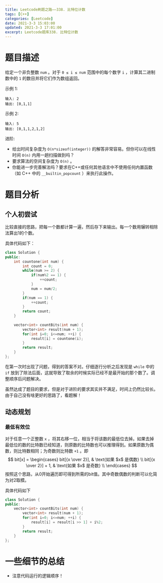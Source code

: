```yaml
---
title: Leetcode刷题之路——338. 比特位计数
tags: [C++]
categories: [Leetcode]
date: 2021-3-3 15:03:00
updated: 2021-3-3 17:01:00
excerpt: Leetcode题库338. 比特位计数
---
```


# 题目描述

给定一个非负整数 ``num`` 。对于 ``0 ≤ i ≤ num`` 范围中的每个数字 ``i`` ，计算其二进制数中的 ``1`` 的数目并将它们作为数组返回。

示例 1:

```
输入: 2
输出: [0,1,1]
```

示例 2:

```
输入: 5
输出: [0,1,1,2,1,2]
```

进阶:

* 给出时间复杂度为 ``O(n*sizeof(integer))`` 的解答非常容易。但你可以在线性时间 ``O(n)`` 内用一趟扫描做到吗？
* 要求算法的空间复杂度为 ``O(n)`` 。
* 你能进一步完善解法吗？要求在C++或任何其他语言中不使用任何内置函数（如 C++ 中的 ``__builtin_popcount`` ）来执行此操作。

# 题目分析

## 个人初尝试

比较直接的思路，把每一个数都计算一遍，然后存下来输出。每一个数用辗转相除法算出1的个数。

具体代码如下：

```c++
class Solution {
public:
    int countone(int num) {
        int count = 0;
        while(num >= 2) {
            if(num%2 == 1) {
                ++count;
            }
            num = num/2;
        }
        if(num == 1) {
            ++count;
        }
        return count;
    }
    
    vector<int> countBits(int num) {
        vector<int> result(num + 1);
        for(int i=0; i<=num; ++i) {
            result[i] = countone(i);
        }
        return result;
    }
};
```

在第一次时出现了问题，得到的答案不对。仔细逐行分析之后发现是 ``while`` 中的 ``if`` 放到了除法后面，这就导致了取余的时候实际已经不是最开始的那个数了。调整顺序后问题解决。

虽然达成了题目的要求，但是对于进阶的要求其实并不满足，时间上仍然比较长。由于自己没有啥更好的思路了，看题解！

## 动态规划

### 最低有效位

对于任意一个正整数 ``x``  ，将其右移一位，相当于将该数的最低位去掉。如果去掉最低位的数的比特数已经知道，则原数的比特数也可以推理得到。如果原数为偶数，则比特数相同；为奇数则比特数 ``+1`` 。即
$$
bit[x] = 
	\begin{cases}
    	bit[{x \over 2}],  & \text{如果 $x$ 是偶数} \\
        bit[{x \over 2}] + 1, & \text{如果 $x$ 是奇数} \\
    \end{cases}
$$
按照这个思路，从0开始遍历即可得到所需的bit值。其中奇数偶数的判断可以化简为对2取模。

具体代码如下

```c++
class Solution {
public:
    vector<int> countBits(int num) {
        vector<int> result(num + 1);
        for(int i=0; i<=num; ++i) {
            result[i] = result[i >> 1] + i%2;
        }
        return result;
    }
};
```

# 一些细节的总结

* 注意代码运行的逻辑顺序！


